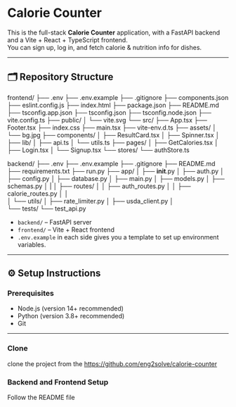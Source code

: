 # Calorie Counter

This is the full-stack **Calorie Counter** application, with a FastAPI backend and a Vite + React + TypeScript frontend.  
You can sign up, log in, and fetch calorie & nutrition info for dishes.

---

## 🗂 Repository Structure

frontend/
├── .env
├── .env.example
├── .gitignore
├── components.json
├── eslint.config.js
├── index.html
├── package.json
├── README.md
├── tsconfig.app.json
├── tsconfig.json
├── tsconfig.node.json
├── vite.config.ts
├── public/
│   └── vite.svg
└── src/
    ├── App.tsx
    ├── Footer.tsx
    ├── index.css
    ├── main.tsx
    ├── vite-env.d.ts
    ├── assets/
    │   └── bg.jpg
    ├── components/
    │   ├── ResultCard.tsx
    │   ├── Spinner.tsx
    │   
    ├── lib/
    │   ├── api.ts
    │   └── utils.ts
    ├── pages/
    │   ├── GetCalories.tsx
    │   ├── Login.tsx
    │   └── Signup.tsx
    └── stores/
        └── authStore.ts

backend/
├── .env
├── .env.example
├── .gitignore
├── README.md
├── requirements.txt
├── run.py
├── app/
│   ├── __init__.py
│   ├── auth.py
│   ├── config.py
│   ├── database.py
│   ├── main.py
│   ├── models.py
│   ├── schemas.py
│   |
│   ├── routes/
│   │   ├── auth_routes.py
│   │   ├── calorie_routes.py
│   │   
│   └── utils/
│       ├── rate_limiter.py
│       ├── usda_client.py
│      
└── tests/
    └── test_api.py


- `backend/` – FastAPI server  
- `frontend/` – Vite + React frontend  
- `.env.example` in each side gives you a template to set up environment variables.

---

## ⚙️ Setup Instructions

### Prerequisites

- Node.js (version 14+ recommended)  
- Python (version 3.8+ recommended)  
- Git  

---

### Clone
clone the project from the 
https://github.com/eng2solve/calorie-counter

### Backend and Frontend  Setup
Follow the README file 

